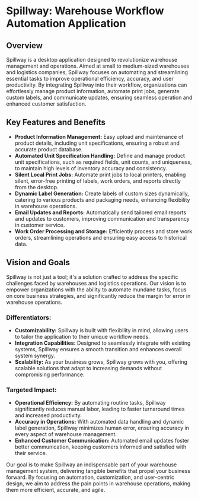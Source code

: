 # Spillway: Warehouse Workflow Automation Application

## Overview
Spillway is a desktop application designed to revolutionize warehouse management and operations. Aimed at small to medium-sized warehouses and logistics companies, Spillway focuses on automating and streamlining essential tasks to improve operational efficiency, accuracy, and user productivity. By integrating Spillway into their workflow, organizations can effortlessly manage product information, automate print jobs, generate custom labels, and communicate updates, ensuring seamless operation and enhanced customer satisfaction.

## Key Features and Benefits
- **Product Information Management:** Easy upload and maintenance of product details, including unit specifications, ensuring a robust and accurate product database.
- **Automated Unit Specification Handling:** Define and manage product unit specifications, such as required fields, unit counts, and uniqueness, to maintain high levels of inventory accuracy and consistency.
- **Silent Local Print Jobs:** Automate print jobs to local printers, enabling silent, error-free printing of labels, work orders, and reports directly from the desktop.
- **Dynamic Label Generation:** Create labels of custom sizes dynamically, catering to various products and packaging needs, enhancing flexibility in warehouse operations.
- **Email Updates and Reports:** Automatically send tailored email reports and updates to customers, improving communication and transparency in customer service.
- **Work Order Processing and Storage:** Efficiently process and store work orders, streamlining operations and ensuring easy access to historical data.

## Vision and Goals
Spillway is not just a tool; it's a solution crafted to address the specific challenges faced by warehouses and logistics operations. Our vision is to empower organizations with the ability to automate mundane tasks, focus on core business strategies, and significantly reduce the margin for error in warehouse operations.

### Differentiators:
- **Customizability:** Spillway is built with flexibility in mind, allowing users to tailor the application to their unique workflow needs.
- **Integration Capabilities:** Designed to seamlessly integrate with existing systems, Spillway ensures a smooth transition and enhances overall system synergy.
- **Scalability:** As your business grows, Spillway grows with you, offering scalable solutions that adapt to increasing demands without compromising performance.

### Targeted Impact:
- **Operational Efficiency:** By automating routine tasks, Spillway significantly reduces manual labor, leading to faster turnaround times and increased productivity.
- **Accuracy in Operations:** With automated data handling and dynamic label generation, Spillway minimizes human error, ensuring accuracy in every aspect of warehouse management.
- **Enhanced Customer Communication:** Automated email updates foster better communication, keeping customers informed and satisfied with their service.

Our goal is to make Spillway an indispensable part of your warehouse management system, delivering tangible benefits that propel your business forward. By focusing on automation, customization, and user-centric design, we aim to address the pain points in warehouse operations, making them more efficient, accurate, and agile.
